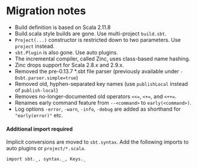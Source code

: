 Migration notes
===============

- Build definition is based on Scala 2.11.8
- Build.scala style builds are gone. Use multi-project `build.sbt`.
- `Project(...)` constructor is restricted down to two parameters. Use `project` instead.
- `sbt.Plugin` is also gone. Use auto plugins.
- The incremental compiler, called Zinc, uses class-based name hashing.
- Zinc drops support for Scala 2.8.x and 2.9.x.
- Removed the pre-0.13.7 *.sbt file parser (previously available under `-Dsbt.parser.simple=true`)
- Removed old, hyphen-separated key names (use `publishLocal` instead of `publish-local`)
- Removes no-longer-documented old operators `<<=`, `<+=`, and `<++=`.
- Renames early command feature from `--<command>` to `early(<command>)`.
- Log options `-error`, `-warn`, `-info`, `-debug` are added as shorthand for `"early(error)"` etc.

#### Additional import required

Implicit conversions are moved to `sbt.syntax`. Add the following imports to auto plugins
or `project/*.scala`.

    import sbt._, syntax._, Keys._
